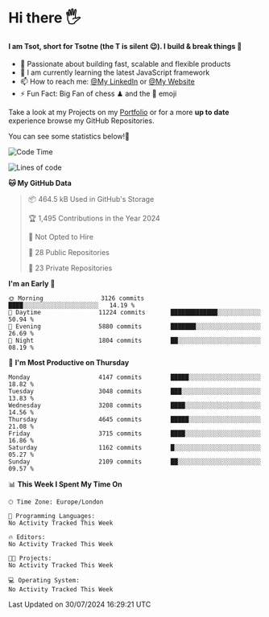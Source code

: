 # Hi there :raised_hand_with_fingers_splayed:
#### I am Tsot, short for Tsotne (the T is silent :wink:). I build & break things :space_invader:
- :telescope: Passionate about building fast, scalable and flexible products
- :seedling: I am currently learning the latest JavaScript framework 
- :mailbox: How to reach me: [@My LinkedIn](https://www.linkedin.com/in/tsotne-gvadzabia/) or [@My Website](https://tsotne.co.uk/contact)
- :zap: Fun Fact: Big Fan of chess ♟ and the 👾 emoji

Take a look at my Projects on my [Portfolio](https://tsotne.co.uk/) or for a more **up to date** experience browse my GitHub Repositories.

You can see some statistics below!:space_invader:
<!--START_SECTION:waka-->
![Code Time](http://img.shields.io/badge/Code%20Time-761%20hrs%202%20mins-blue)

![Lines of code](https://img.shields.io/badge/From%20Hello%20World%20I%27ve%20Written-8.1%20million%20lines%20of%20code-blue)

**🐱 My GitHub Data** 

> 📦 464.5 kB Used in GitHub's Storage 
 > 
> 🏆 1,495 Contributions in the Year 2024
 > 
> 🚫 Not Opted to Hire
 > 
> 📜 28 Public Repositories 
 > 
> 🔑 23 Private Repositories 
 > 
**I'm an Early 🐤** 

```text
🌞 Morning                3126 commits        ████░░░░░░░░░░░░░░░░░░░░░   14.19 % 
🌆 Daytime                11224 commits       █████████████░░░░░░░░░░░░   50.94 % 
🌃 Evening                5880 commits        ███████░░░░░░░░░░░░░░░░░░   26.69 % 
🌙 Night                  1804 commits        ██░░░░░░░░░░░░░░░░░░░░░░░   08.19 % 
```
📅 **I'm Most Productive on Thursday** 

```text
Monday                   4147 commits        █████░░░░░░░░░░░░░░░░░░░░   18.82 % 
Tuesday                  3048 commits        ███░░░░░░░░░░░░░░░░░░░░░░   13.83 % 
Wednesday                3208 commits        ████░░░░░░░░░░░░░░░░░░░░░   14.56 % 
Thursday                 4645 commits        █████░░░░░░░░░░░░░░░░░░░░   21.08 % 
Friday                   3715 commits        ████░░░░░░░░░░░░░░░░░░░░░   16.86 % 
Saturday                 1162 commits        █░░░░░░░░░░░░░░░░░░░░░░░░   05.27 % 
Sunday                   2109 commits        ██░░░░░░░░░░░░░░░░░░░░░░░   09.57 % 
```


📊 **This Week I Spent My Time On** 

```text
🕑︎ Time Zone: Europe/London

💬 Programming Languages: 
No Activity Tracked This Week

🔥 Editors: 
No Activity Tracked This Week

🐱‍💻 Projects: 
No Activity Tracked This Week

💻 Operating System: 
No Activity Tracked This Week
```


 Last Updated on 30/07/2024 16:29:21 UTC
<!--END_SECTION:waka-->
